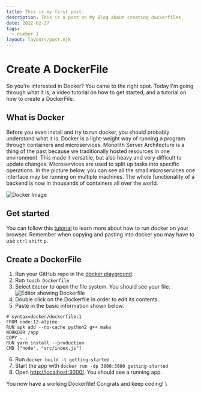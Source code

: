 ```yaml
---
title: This is my first post.
description: This is a post on My Blog about creating dockerfiles.
date: 2022-02-27
tags:
  - number 1
layout: layouts/post.njk
---
```


# Create A DockerFile

So you're interested in Docker? You came to the right spot. Today I'm going through what it is, a video tutorial on how to get started, and a tutorial on how to create a DockerFile.

## What is Docker

Before you even install and try to run docker, you should probably understand what it is. Docker is a light-weight way of running a program through containers and microservices. Monolith Server Architecture is a thing of the past because we traditionally hosted resources in one environment. This made it versatile, but also heavy and very difficult to update changes. Microservices are used to split up tasks into specific operations. In the picture below, you can see all the small microservices one interface may be running on multiple machines. The whole functionality of a backend is now in thousands of containers all over the world.

![Docker Image](https://dev-to-uploads.s3.amazonaws.com/uploads/articles/q483pnmlbt8321ekuitl.png)

## Get started

You can follow this [tutorial](https://youtu.be/UOC5hksJoSM) to learn more about how to run docker on your browser. Remember when copying and pasting into docker you may have to use `ctrl` `shift` `p`.

## Create a DockerFile

1. Run your GitHub repo in the [docker playground](https://labs.play-with-docker.com/).
2. Run `touch Dockerfile`
3. Select `Editor` to open the file system. You should see your file.
   ![Editor showing Dockerfile](https://dev-to-uploads.s3.amazonaws.com/uploads/articles/iq408hdikhprtv01uhxy.png)
4. Double click on the Dockerfile in order to edit its contents.
5. Paste in the basic information shown below.

```
# syntax=docker/dockerfile:1
FROM node:12-alpine
RUN apk add --no-cache python2 g++ make
WORKDIR /app
COPY . .
RUN yarn install --production
CMD ["node", "src/index.js"]
```

6. Run `docker build -t getting-started .`
7. Start the app with `docker run -dp 3000:3000 getting-started`
8. Open [http://localhost:3000/](http://localhost:3000/). You should see a running app.

You now have a working Dockerfile! Congrats and keep coding!
\

